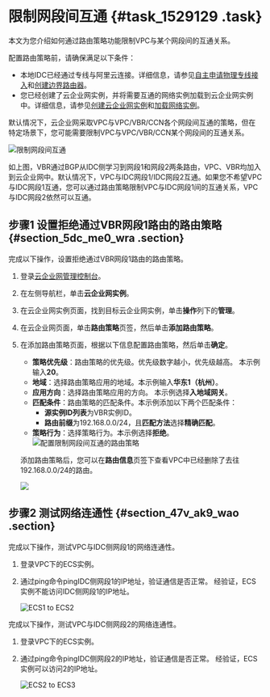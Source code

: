 # 限制网段间互通 {#task_1529129 .task}

本文为您介绍如何通过路由策略功能限制VPC与某个网段间的互通关系。

配置路由策略前，请确保满足以下条件：

-   本地IDC已经通过专线与阿里云连接。详细信息，请参见[自主申请物理专线接入](../../../../cn.zh-CN/快速入门/自主申请物理专线接入.md#)和[创建边界路由器](../../../../cn.zh-CN/边界路由器/创建边界路由器.md#)。
-   您已经创建了云企业网实例，并将需要互通的网络实例加载到云企业网实例中。详细信息，请参见[创建云企业网实例](../../../../cn.zh-CN/用户指南/管理云企业网实例/创建云企业网实例.md#)和[加载网络实例](../../../../cn.zh-CN/用户指南/管理网络实例/加载网络实例.md#)。

默认情况下，云企业网采取VPC与VPC/VBR/CCN各个网段间互通的策略，但在特定场景下，您可能需要限制VPC与VPC/VBR/CCN某个网段间的互通关系。

![限制网段间互通](http://static-aliyun-doc.oss-cn-hangzhou.aliyuncs.com/assets/img/1214244/156645691454819_zh-CN.png)

如上图，VBR通过BGP从IDC侧学习到网段1和网段2两条路由，VPC、VBR均加入到云企业网中。默认情况下，VPC与IDC网段1/IDC网段2互通。如果您不希望VPC与IDC网段1互通，您可以通过路由策略限制VPC与IDC网段1间的互通关系，VPC与IDC网段2依然可以互通。

## 步骤1 设置拒绝通过VBR网段1路由的路由策略 {#section_5dc_me0_wra .section}

完成以下操作，设置拒绝通过VBR网段1路由的路由策略。

1.  登录[云企业网管理控制台](https://cen.console.aliyun.com/)。
2.  在左侧导航栏，单击**云企业网实例**。
3.  在云企业网实例页面，找到目标云企业网实例，单击**操作**列下的**管理**。
4.  在云企业网页面，单击**路由策略**页签，然后单击**添加路由策略**。
5.  在添加路由策略页面，根据以下信息配置路由策略，然后单击**确定**。 

    -   **策略优先级**：路由策略的优先级。优先级数字越小，优先级越高。 本示例输入**20**。
    -   **地域**：选择路由策略应用的地域。本示例输入**华东1（杭州）**。
    -   **应用方向**：选择路由策略应用的方向。 本示例选择**入地域网关**。
    -   **匹配条件**：路由策略的匹配条件。本示例添加以下两个匹配条件：
        -   **源实例ID列表**为VBR实例ID。
        -   **路由前缀**为192.168.0.0/24，且**匹配方法**选择**精确匹配**。
    -   **策略行为**：选择策略行为。本示例选择**拒绝**。
    ![配置限制网段间互通的路由策略](http://static-aliyun-doc.oss-cn-hangzhou.aliyuncs.com/assets/img/1214244/156645691455460_zh-CN.png)

    添加路由策略后，您可以在**路由信息**页签下查看VPC中已经删除了去往192.168.0.0/24的路由。

    ![](http://static-aliyun-doc.oss-cn-hangzhou.aliyuncs.com/assets/img/1214244/156645691455467_zh-CN.png)


## 步骤2 测试网络连通性 {#section_47v_ak9_wao .section}

完成以下操作，测试VPC与IDC侧网段1的网络连通性。

1.  登录VPC下的ECS实例。
2.  通过ping命令pingIDC侧网段1的IP地址，验证通信是否正常。 经验证，ECS实例不能访问IDC侧网段1的IP地址。

    ![ECS1 to ECS2](http://static-aliyun-doc.oss-cn-hangzhou.aliyuncs.com/assets/img/1214245/156645691454751_zh-CN.png)


完成以下操作，测试VPC与IDC侧网段2的网络连通性。

1.  登录VPC下的ECS实例。
2.  通过ping命令pingIDC侧网段2的IP地址，验证通信是否正常。 经验证，ECS实例可以访问2的IP地址。

    ![ECS2 to ECS3](http://static-aliyun-doc.oss-cn-hangzhou.aliyuncs.com/assets/img/1214245/156645691554778_zh-CN.png)


